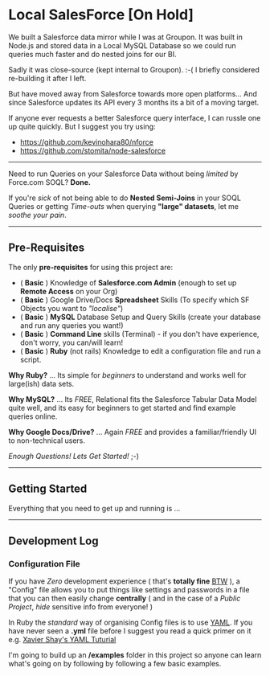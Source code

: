 Local SalesForce [On Hold]
=======

We built a Salesforce data mirror while I was at Groupon.
It was built in Node.js and stored data in a Local MySQL Database 
so we could run queries much faster and do nested joins for our BI.

Sadly it was close-source (kept internal to Groupon). :-(
I briefly considered re-building it after I left.

But have moved away from Salesforce towards more open platforms...
And since Salesforce updates its API every 3 months 
its a bit of a moving target.

If anyone ever requests a better Salesforce query interface,
I can russle one up quite quickly. But I suggest you try using:

- https://github.com/kevinohara80/nforce
- https://github.com/stomita/node-salesforce

- - -

Need to run Queries on your Salesforce Data 
without being *limited* by Force.com SOQL?
**Done.**

If you're *sick* of not being able to do 
**Nested Semi-Joins** in your SOQL Queries 
or getting *Time-outs* when querying 
**"large" datasets**, let me *soothe your pain*.

- - -

## Pre-Requisites

The only **pre-requisites** for using this project are:

- ( **Basic** ) Knowledge of **Salesforce.com Admin** 
(enough to set up **Remote Access** on your Org)
- ( **Basic** ) Google Drive/Docs **Spreadsheet** Skills 
(To specify which SF Objects you want to *"localise"*)
- ( **Basic** ) **MySQL** Database Setup and Query Skills 
(create your database and run any queries you want!)
- ( **Basic** ) **Command Line** skills (Terminal) - 
if you don't have experience, don't worry, you can/will learn!
- ( **Basic** ) **Ruby** (not rails) Knowledge to edit 
a configuration file and run a script.

**Why Ruby?** ... Its simple for *beginners* to understand 
and works well for large(ish) data sets.

**Why MySQL?** ... Its *FREE*, Relational fits the Salesforce 
Tabular Data Model quite well, 
and its easy for beginners to get started and find 
example queries online. 

**Why Google Docs/Drive?** ... Again *FREE* and provides a 
familiar/friendly UI to non-technical users.

*Enough Questions! Lets Get Started!* ;-)

- - -

## Getting Started

Everything that you need to get up and running is ...

- - -

## Development Log

### Configuration File

If you have *Zero* development experience 
( that's **totally fine** 
[BTW](http://www.urbandictionary.com/define.php?term=btw) ), 
a "Config" file allows you to put things like settings
and passwords in a file that you can then easily change **centrally**
( and in the case of a *Public Project*, *hide* sensitive info from everyone! )

In Ruby the *standard* way of organising Config files is to use 
[YAML](http://en.wikipedia.org/wiki/YAML). If you have
never seen a **.yml** file before I suggest you read a quick primer on it 
e.g. [Xavier Shay's YAML Tuturial](http://rhnh.net/2011/01/31/yaml-tutorial)

I'm going to build up an **/examples** folder in this project so anyone 
can learn what's going on by following
by following a few basic examples.
